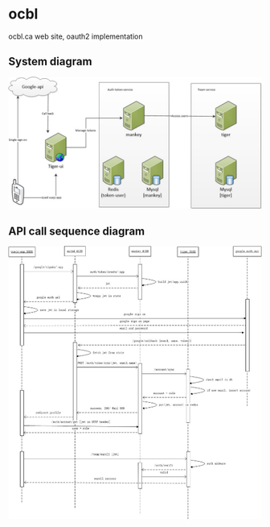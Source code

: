 # ocbl
ocbl.ca web site, oauth2 implementation

## System diagram
![System diagram](/images/ocbl-sso-architect.jpg)

## API call sequence diagram
![API call sequence diagram](/images/sso-sequence.jpg)
